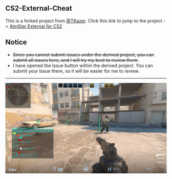 ## CS2-External-Cheat 
This is a forked project from [@TKazer](https://github.com/TKazer). Click this link to jump to the project -> 
[AimStar External for CS2](https://github.com/CowNowK/AimStarCS2)

## Notice
- ~~Since you cannot submit issues under the derived project, you can submit all issues here, and I will try my best to review them.~~
- I have opened the Issue button within the derived project. You can submit your Issue there, so it will be easier for me to review. 

***
![](/Image2.png)

